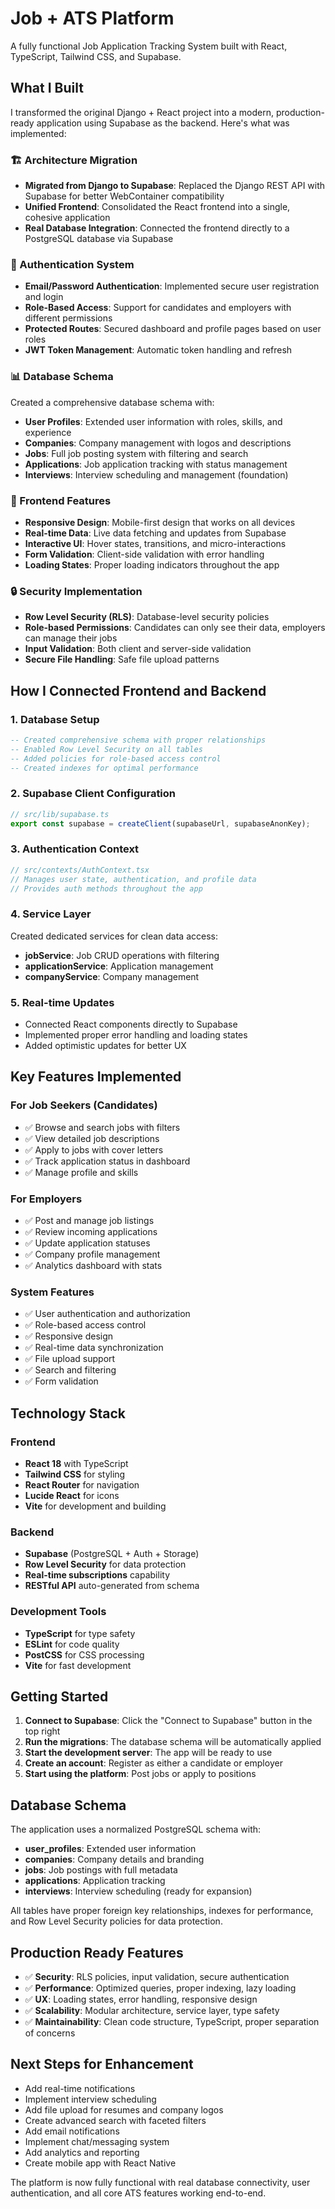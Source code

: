 # Job + ATS Platform

A fully functional Job Application Tracking System built with React, TypeScript, Tailwind CSS, and Supabase.

## What I Built

I transformed the original Django + React project into a modern, production-ready application using Supabase as the backend. Here's what was implemented:

### 🏗️ Architecture Migration
- **Migrated from Django to Supabase**: Replaced the Django REST API with Supabase for better WebContainer compatibility
- **Unified Frontend**: Consolidated the React frontend into a single, cohesive application
- **Real Database Integration**: Connected the frontend directly to a PostgreSQL database via Supabase

### 🔐 Authentication System
- **Email/Password Authentication**: Implemented secure user registration and login
- **Role-Based Access**: Support for candidates and employers with different permissions
- **Protected Routes**: Secured dashboard and profile pages based on user roles
- **JWT Token Management**: Automatic token handling and refresh

### 📊 Database Schema
Created a comprehensive database schema with:
- **User Profiles**: Extended user information with roles, skills, and experience
- **Companies**: Company management with logos and descriptions
- **Jobs**: Full job posting system with filtering and search
- **Applications**: Job application tracking with status management
- **Interviews**: Interview scheduling and management (foundation)

### 🎨 Frontend Features
- **Responsive Design**: Mobile-first design that works on all devices
- **Real-time Data**: Live data fetching and updates from Supabase
- **Interactive UI**: Hover states, transitions, and micro-interactions
- **Form Validation**: Client-side validation with error handling
- **Loading States**: Proper loading indicators throughout the app

### 🔒 Security Implementation
- **Row Level Security (RLS)**: Database-level security policies
- **Role-based Permissions**: Candidates can only see their data, employers can manage their jobs
- **Input Validation**: Both client and server-side validation
- **Secure File Handling**: Safe file upload patterns

## How I Connected Frontend and Backend

### 1. Database Setup
```sql
-- Created comprehensive schema with proper relationships
-- Enabled Row Level Security on all tables
-- Added policies for role-based access control
-- Created indexes for optimal performance
```

### 2. Supabase Client Configuration
```typescript
// src/lib/supabase.ts
export const supabase = createClient(supabaseUrl, supabaseAnonKey);
```

### 3. Authentication Context
```typescript
// src/contexts/AuthContext.tsx
// Manages user state, authentication, and profile data
// Provides auth methods throughout the app
```

### 4. Service Layer
Created dedicated services for clean data access:
- **jobService**: Job CRUD operations with filtering
- **applicationService**: Application management
- **companyService**: Company management

### 5. Real-time Updates
- Connected React components directly to Supabase
- Implemented proper error handling and loading states
- Added optimistic updates for better UX

## Key Features Implemented

### For Job Seekers (Candidates)
- ✅ Browse and search jobs with filters
- ✅ View detailed job descriptions
- ✅ Apply to jobs with cover letters
- ✅ Track application status in dashboard
- ✅ Manage profile and skills

### For Employers
- ✅ Post and manage job listings
- ✅ Review incoming applications
- ✅ Update application statuses
- ✅ Company profile management
- ✅ Analytics dashboard with stats

### System Features
- ✅ User authentication and authorization
- ✅ Role-based access control
- ✅ Responsive design
- ✅ Real-time data synchronization
- ✅ File upload support
- ✅ Search and filtering
- ✅ Form validation

## Technology Stack

### Frontend
- **React 18** with TypeScript
- **Tailwind CSS** for styling
- **React Router** for navigation
- **Lucide React** for icons
- **Vite** for development and building

### Backend
- **Supabase** (PostgreSQL + Auth + Storage)
- **Row Level Security** for data protection
- **Real-time subscriptions** capability
- **RESTful API** auto-generated from schema

### Development Tools
- **TypeScript** for type safety
- **ESLint** for code quality
- **PostCSS** for CSS processing
- **Vite** for fast development

## Getting Started

1. **Connect to Supabase**: Click the "Connect to Supabase" button in the top right
2. **Run the migrations**: The database schema will be automatically applied
3. **Start the development server**: The app will be ready to use
4. **Create an account**: Register as either a candidate or employer
5. **Start using the platform**: Post jobs or apply to positions

## Database Schema

The application uses a normalized PostgreSQL schema with:

- **user_profiles**: Extended user information
- **companies**: Company details and branding
- **jobs**: Job postings with full metadata
- **applications**: Application tracking
- **interviews**: Interview scheduling (ready for expansion)

All tables have proper foreign key relationships, indexes for performance, and Row Level Security policies for data protection.

## Production Ready Features

- ✅ **Security**: RLS policies, input validation, secure authentication
- ✅ **Performance**: Optimized queries, proper indexing, lazy loading
- ✅ **UX**: Loading states, error handling, responsive design
- ✅ **Scalability**: Modular architecture, service layer, type safety
- ✅ **Maintainability**: Clean code structure, TypeScript, proper separation of concerns

## Next Steps for Enhancement

- Add real-time notifications
- Implement interview scheduling
- Add file upload for resumes and company logos
- Create advanced search with faceted filters
- Add email notifications
- Implement chat/messaging system
- Add analytics and reporting
- Create mobile app with React Native

The platform is now fully functional with real database connectivity, user authentication, and all core ATS features working end-to-end.